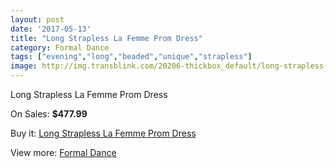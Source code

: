 ```yaml
---
layout: post
date: '2017-05-13'
title: "Long Strapless La Femme Prom Dress"
category: Formal Dance
tags: ["evening","long","beaded","unique","strapless"]
image: http://img.transblink.com/20206-thickbox_default/long-strapless-la-femme-prom-dress.jpg
---
```

Long Strapless La Femme Prom Dress

On Sales: **$477.99**
<a href="https://www.transblink.com/en/formal-dance/6371-long-strapless-la-femme-prom-dress.html"><amp-img layout="responsive" width="600" height="600" src="//img.transblink.com/20206-thickbox_default/long-strapless-la-femme-prom-dress.jpg" alt="Long Strapless La Femme Prom Dress 0" /></a>
<a href="https://www.transblink.com/en/formal-dance/6371-long-strapless-la-femme-prom-dress.html"><amp-img layout="responsive" width="600" height="600" src="//img.transblink.com/20208-thickbox_default/long-strapless-la-femme-prom-dress.jpg" alt="Long Strapless La Femme Prom Dress 1" /></a>
<a href="https://www.transblink.com/en/formal-dance/6371-long-strapless-la-femme-prom-dress.html"><amp-img layout="responsive" width="600" height="600" src="//img.transblink.com/20207-thickbox_default/long-strapless-la-femme-prom-dress.jpg" alt="Long Strapless La Femme Prom Dress 2" /></a>

Buy it: [Long Strapless La Femme Prom Dress](https://www.transblink.com/en/formal-dance/6371-long-strapless-la-femme-prom-dress.html "Long Strapless La Femme Prom Dress")

View more: [Formal Dance](https://www.transblink.com/en/6-formal-dance "Formal Dance")